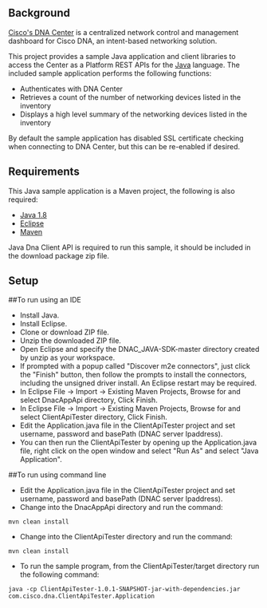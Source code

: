 ## Background

[Cisco's DNA Center](https://www.cisco.com/c/en/us/products/cloud-systems-management/dna-center/index.html) is a centralized network control and management dashboard for Cisco DNA, an intent-based networking solution.

This project provides a sample Java application and client libraries to access the Center as a Platform REST APIs for the [Java](https://java.com) language. The included sample application performs the following functions:

* Authenticates with DNA Center
* Retrieves a count of the number of networking devices listed in the inventory
* Displays a high level summary of the networking devices listed in the inventory

By default the sample application has disabled SSL certificate checking when connecting to DNA Center, but this can be re-enabled if desired.

## Requirements

This Java sample application is a Maven project, the following is also required:

* [Java 1.8](https://java.com)
* [Eclipse](http://www.eclipse.org/downloads/packages/eclipse-ide-java-developers/oxygen3a)
* [Maven](https://maven.apache.org/download.cgi)

Java Dna Client API is required to run this sample, it should be included in the download package zip file.

## Setup

##To run using an IDE 

* Install Java.
* Install Eclipse.
* Clone or download ZIP file.
* Unzip the downloaded ZIP file.
* Open Eclipse and specify the DNAC_JAVA-SDK-master directory created by unzip as your workspace.
* If prompted with a popup called "Discover m2e connectors", just click the "Finish" button, then follow the prompts to install the connectors, including the unsigned driver install. An Eclipse restart may be required.
* In Eclipse File -> Import -> Existing Maven Projects, Browse for and select DnacAppApi directory, Click Finish.
* In Eclipse File -> Import -> Existing Maven Projects, Browse for and select ClientApiTester directory, Click Finish.
* Edit the Application.java file in the ClientApiTester project and set username, password and basePath (DNAC server Ipaddress).
* You can then run the ClientApiTester by opening up the Application.java file, right click on the open window and select "Run As" and select "Java Application". 

##To run using command line

* Edit the Application.java file in the ClientApiTester project and set username, password and basePath (DNAC server Ipaddress).
* Change into the DnacAppApi directory and run the command: 

```shell
mvn clean install
```

* Change into the ClientApiTester directory and run the command: 

```shell
mvn clean install
```

* To run the sample program, from the ClientApiTester/target directory run the following command: 

```shell
java -cp ClientApiTester-1.0.1-SNAPSHOT-jar-with-dependencies.jar com.cisco.dna.ClientApiTester.Application
```

